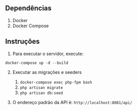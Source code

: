 ## Dependências

1. Docker
2. Docker Compose

## Instruções

1. Para executar o servidor, execute:

`docker-compose up -d --build`

2. Executar as migrações e seeders
    1. `docker-compose exec php-fpm bash`
    2. `php artisan migrate`
    3. `php artisan db:seed`

3. O endereço padrão da API é: `http://localhost:8081/api/`